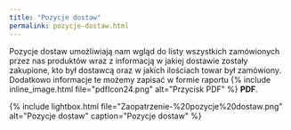 ```yaml
---
title: "Pozycje dostaw"
permalink: pozycje-dostaw.html
---
```

Pozycje dostaw umożliwiają nam wgląd do listy wszystkich zamówionych przez nas produktów wraz z informacją w jakiej dostawie zostały zakupione, kto był dostawcą oraz w jakich ilościach towar był zamówiony. Dodatkowo informacje te możemy zapisać w formie raportu {% include inline_image.html file="pdfIcon24.png" alt="Przycisk PDF" %} **PDF**.

{% include lightbox.html file="Zaopatrzenie-%20pozycje%20dostaw.png" alt="Pozycje dostaw" caption="Pozycje dostaw" %}
